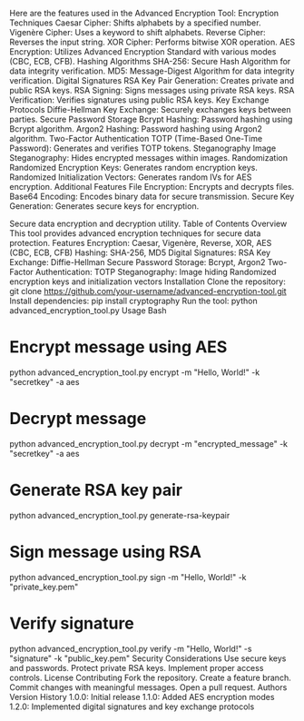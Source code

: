 Here are the features used in the Advanced Encryption Tool:
Encryption Techniques
Caesar Cipher: Shifts alphabets by a specified number.
Vigenère Cipher: Uses a keyword to shift alphabets.
Reverse Cipher: Reverses the input string.
XOR Cipher: Performs bitwise XOR operation.
AES Encryption: Utilizes Advanced Encryption Standard with various modes (CBC, ECB, CFB).
Hashing Algorithms
SHA-256: Secure Hash Algorithm for data integrity verification.
MD5: Message-Digest Algorithm for data integrity verification.
Digital Signatures
RSA Key Pair Generation: Creates private and public RSA keys.
RSA Signing: Signs messages using private RSA keys.
RSA Verification: Verifies signatures using public RSA keys.
Key Exchange Protocols
Diffie-Hellman Key Exchange: Securely exchanges keys between parties.
Secure Password Storage
Bcrypt Hashing: Password hashing using Bcrypt algorithm.
Argon2 Hashing: Password hashing using Argon2 algorithm.
Two-Factor Authentication
TOTP (Time-Based One-Time Password): Generates and verifies TOTP tokens.
Steganography
Image Steganography: Hides encrypted messages within images.
Randomization
Randomized Encryption Keys: Generates random encryption keys.
Randomized Initialization Vectors: Generates random IVs for AES encryption.
Additional Features
File Encryption: Encrypts and decrypts files.
Base64 Encoding: Encodes binary data for secure transmission.
Secure Key Generation: Generates secure keys for encryption.

Secure data encryption and decryption utility.
Table of Contents
Overview
This tool provides advanced encryption techniques for secure data protection.
Features
Encryption: Caesar, Vigenère, Reverse, XOR, AES (CBC, ECB, CFB)
Hashing: SHA-256, MD5
Digital Signatures: RSA
Key Exchange: Diffie-Hellman
Secure Password Storage: Bcrypt, Argon2
Two-Factor Authentication: TOTP
Steganography: Image hiding
Randomized encryption keys and initialization vectors
Installation
Clone the repository: git clone https://github.com/your-username/advanced-encryption-tool.git
Install dependencies: pip install cryptography
Run the tool: python advanced_encryption_tool.py
Usage
Bash
# Encrypt message using AES
python advanced_encryption_tool.py encrypt -m "Hello, World!" -k "secretkey" -a aes

# Decrypt message
python advanced_encryption_tool.py decrypt -m "encrypted_message" -k "secretkey" -a aes

# Generate RSA key pair
python advanced_encryption_tool.py generate-rsa-keypair

# Sign message using RSA
python advanced_encryption_tool.py sign -m "Hello, World!" -k "private_key.pem"

# Verify signature
python advanced_encryption_tool.py verify -m "Hello, World!" -s "signature" -k "public_key.pem"
Security Considerations
Use secure keys and passwords.
Protect private RSA keys.
Implement proper access controls.
License
Contributing
Fork the repository.
Create a feature branch.
Commit changes with meaningful messages.
Open a pull request.
Authors
Version History
1.0.0: Initial release
1.1.0: Added AES encryption modes
1.2.0: Implemented digital signatures and key exchange protocols

